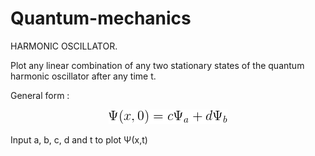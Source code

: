 # Quantum-mechanics

HARMONIC OSCILLATOR.


Plot any linear combination of any two stationary states of the quantum harmonic oscillator after any time t.


General form : 


<p align="center">
  <img src="generalForm.gif">
</p>


Input a, b, c, d and t to plot  Ψ(x,t)
